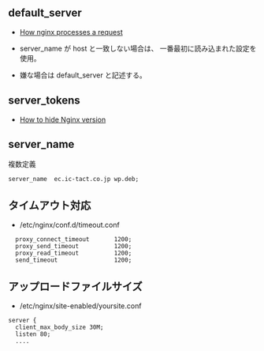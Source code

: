 ## default_server

- [How nginx processes a request](http://nginx.org/en/docs/http/request_processing.html)

- server_name が host と一致しない場合は、 一番最初に読み込まれた設定を使用。
- 嫌な場合は default_server と記述する。

## server_tokens

- [How to hide Nginx version](https://www.scalescale.com/tips/nginx/how-to-hide-nginx-version/)


## server_name

複数定義

~~~
server_name  ec.ic-tact.co.jp wp.deb;
~~~


## タイムアウト対応

- /etc/nginx/conf.d/timeout.conf

~~~
  proxy_connect_timeout       1200;
  proxy_send_timeout          1200;
  proxy_read_timeout          1200;
  send_timeout                1200;
~~~

## アップロードファイルサイズ

- /etc/nginx/site-enabled/yoursite.conf

~~~
server {
  client_max_body_size 30M;
  listen 80;
  ....
~~~
